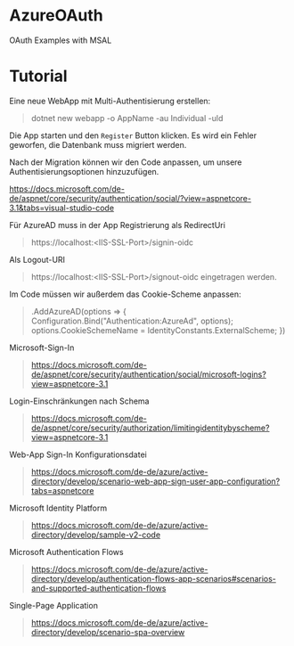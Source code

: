 # AzureOAuth
OAuth Examples with MSAL


# Tutorial
Eine neue WebApp mit Multi-Authentisierung erstellen:
> dotnet new webapp -o AppName -au Individual -uld

Die App starten und den `Register` Button klicken. Es wird ein Fehler geworfen, die Datenbank muss migriert werden.

Nach der Migration können wir den Code anpassen, um unsere Authentisierungsoptionen hinzuzufügen.

https://docs.microsoft.com/de-de/aspnet/core/security/authentication/social/?view=aspnetcore-3.1&tabs=visual-studio-code


Für AzureAD muss in der App Registrierung als RedirectUri
> https://localhost:\<IIS-SSL-Port>/signin-oidc

Als Logout-URI
> https://localhost:\<IIS-SSL-Port>/signout-oidc
eingetragen werden.

Im Code müssen wir außerdem das Cookie-Scheme anpassen:

> .AddAzureAD(options => {
>                        Configuration.Bind("Authentication:AzureAd", options);
>                        options.CookieSchemeName = IdentityConstants.ExternalScheme;
>                    })


Microsoft-Sign-In
> https://docs.microsoft.com/de-de/aspnet/core/security/authentication/social/microsoft-logins?view=aspnetcore-3.1

Login-Einschränkungen nach Schema
> https://docs.microsoft.com/de-de/aspnet/core/security/authorization/limitingidentitybyscheme?view=aspnetcore-3.1

Web-App Sign-In Konfigurationsdatei
> https://docs.microsoft.com/de-de/azure/active-directory/develop/scenario-web-app-sign-user-app-configuration?tabs=aspnetcore

Microsoft Identity Platform
> https://docs.microsoft.com/de-de/azure/active-directory/develop/sample-v2-code

Microsoft Authentication Flows
> https://docs.microsoft.com/de-de/azure/active-directory/develop/authentication-flows-app-scenarios#scenarios-and-supported-authentication-flows

Single-Page Application
> https://docs.microsoft.com/de-de/azure/active-directory/develop/scenario-spa-overview
